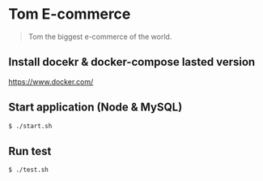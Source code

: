 # Tom E-commerce
> Tom the biggest e-commerce of the world.  

Install docekr & docker-compose lasted version
------------
https://www.docker.com/

Start application (Node & MySQL)
------------
```sh
$ ./start.sh
```

Run test
------------
```
$ ./test.sh
```